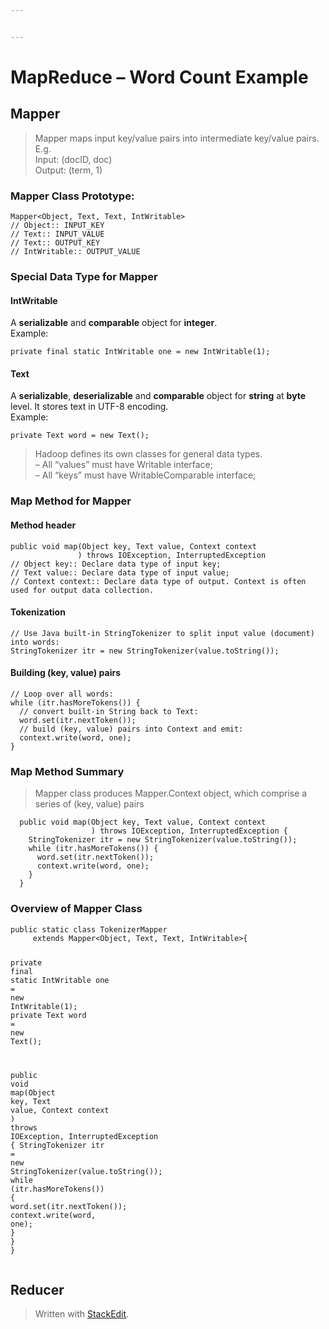 ```yaml
---


---
```


<h1 id="mapreduce----word-count-example">MapReduce – Word Count Example</h1>
<h2 id="mapper">Mapper</h2>
<blockquote>
<p>Mapper maps input key/value pairs into intermediate key/value pairs.<br>
E.g.<br>
Input: (docID, doc)<br>
Output: (term, 1)</p>
</blockquote>
<h3 id="mapper-class-prototype">Mapper Class Prototype:</h3>
<pre class=" language-java"><code class="prism  language-java">Mapper<span class="token operator">&lt;</span>Object<span class="token punctuation">,</span> Text<span class="token punctuation">,</span> Text<span class="token punctuation">,</span> IntWritable<span class="token operator">&gt;</span> 
<span class="token comment">// Object:: INPUT_KEY</span>
<span class="token comment">// Text:: INPUT_VALUE</span>
<span class="token comment">// Text:: OUTPUT_KEY</span>
<span class="token comment">// IntWritable:: OUTPUT_VALUE</span>
</code></pre>
<h3 id="special-data-type-for-mapper">Special Data Type for Mapper</h3>
<h4 id="intwritable">IntWritable</h4>
<p>A <strong>serializable</strong> and <strong>comparable</strong> object for <strong>integer</strong>.<br>
Example:</p>
<pre class=" language-java"><code class="prism  language-java"><span class="token keyword">private</span> <span class="token keyword">final</span> <span class="token keyword">static</span> IntWritable one <span class="token operator">=</span> <span class="token keyword">new</span> <span class="token class-name">IntWritable</span><span class="token punctuation">(</span><span class="token number">1</span><span class="token punctuation">)</span><span class="token punctuation">;</span>
</code></pre>
<h4 id="text">Text</h4>
<p>A <strong>serializable</strong>, <strong>deserializable</strong> and <strong>comparable</strong> object for <strong>string</strong> at <strong>byte</strong> level. It stores text in UTF-8 encoding.<br>
Example:</p>
<pre class=" language-java"><code class="prism  language-java"><span class="token keyword">private</span> Text word <span class="token operator">=</span> <span class="token keyword">new</span> <span class="token class-name">Text</span><span class="token punctuation">(</span><span class="token punctuation">)</span><span class="token punctuation">;</span>
</code></pre>
<blockquote>
<p>Hadoop defines its own classes for general data types.<br>
– All “values” must have Writable interface;<br>
– All “keys”  must have WritableComparable interface;</p>
</blockquote>
<h3 id="map-method-for-mapper">Map Method for Mapper</h3>
<h4 id="method-header">Method header</h4>
<pre class=" language-java"><code class="prism  language-java"><span class="token keyword">public</span> <span class="token keyword">void</span> <span class="token function">map</span><span class="token punctuation">(</span>Object key<span class="token punctuation">,</span> Text value<span class="token punctuation">,</span> Context context
               <span class="token punctuation">)</span> <span class="token keyword">throws</span> IOException<span class="token punctuation">,</span> InterruptedException
<span class="token comment">// Object key:: Declare data type of input key;</span>
<span class="token comment">// Text value:: Declare data type of input value;</span>
<span class="token comment">// Context context:: Declare data type of output. Context is often used for output data collection.</span>
</code></pre>
<h4 id="tokenization">Tokenization</h4>
<pre class=" language-java"><code class="prism  language-java"><span class="token comment">// Use Java built-in StringTokenizer to split input value (document) into words:</span>
StringTokenizer itr <span class="token operator">=</span> <span class="token keyword">new</span> <span class="token class-name">StringTokenizer</span><span class="token punctuation">(</span>value<span class="token punctuation">.</span><span class="token function">toString</span><span class="token punctuation">(</span><span class="token punctuation">)</span><span class="token punctuation">)</span><span class="token punctuation">;</span>
</code></pre>
<h4 id="building-key-value-pairs">Building (key, value) pairs</h4>
<pre class=" language-java"><code class="prism  language-java"><span class="token comment">// Loop over all words:</span>
<span class="token keyword">while</span> <span class="token punctuation">(</span>itr<span class="token punctuation">.</span><span class="token function">hasMoreTokens</span><span class="token punctuation">(</span><span class="token punctuation">)</span><span class="token punctuation">)</span> <span class="token punctuation">{</span>
  <span class="token comment">// convert built-in String back to Text:</span>
  word<span class="token punctuation">.</span><span class="token function">set</span><span class="token punctuation">(</span>itr<span class="token punctuation">.</span><span class="token function">nextToken</span><span class="token punctuation">(</span><span class="token punctuation">)</span><span class="token punctuation">)</span><span class="token punctuation">;</span>
  <span class="token comment">// build (key, value) pairs into Context and emit:</span>
  context<span class="token punctuation">.</span><span class="token function">write</span><span class="token punctuation">(</span>word<span class="token punctuation">,</span> one<span class="token punctuation">)</span><span class="token punctuation">;</span>
<span class="token punctuation">}</span>
</code></pre>
<h3 id="map-method-summary">Map Method Summary</h3>
<blockquote>
<p>Mapper class produces Mapper.Context object, which comprise a series of (key, value) pairs</p>
</blockquote>
<pre class=" language-java"><code class="prism  language-java">  <span class="token keyword">public</span> <span class="token keyword">void</span> <span class="token function">map</span><span class="token punctuation">(</span>Object key<span class="token punctuation">,</span> Text value<span class="token punctuation">,</span> Context context
                  <span class="token punctuation">)</span> <span class="token keyword">throws</span> IOException<span class="token punctuation">,</span> InterruptedException <span class="token punctuation">{</span>
    StringTokenizer itr <span class="token operator">=</span> <span class="token keyword">new</span> <span class="token class-name">StringTokenizer</span><span class="token punctuation">(</span>value<span class="token punctuation">.</span><span class="token function">toString</span><span class="token punctuation">(</span><span class="token punctuation">)</span><span class="token punctuation">)</span><span class="token punctuation">;</span>
    <span class="token keyword">while</span> <span class="token punctuation">(</span>itr<span class="token punctuation">.</span><span class="token function">hasMoreTokens</span><span class="token punctuation">(</span><span class="token punctuation">)</span><span class="token punctuation">)</span> <span class="token punctuation">{</span>
      word<span class="token punctuation">.</span><span class="token function">set</span><span class="token punctuation">(</span>itr<span class="token punctuation">.</span><span class="token function">nextToken</span><span class="token punctuation">(</span><span class="token punctuation">)</span><span class="token punctuation">)</span><span class="token punctuation">;</span>
      context<span class="token punctuation">.</span><span class="token function">write</span><span class="token punctuation">(</span>word<span class="token punctuation">,</span> one<span class="token punctuation">)</span><span class="token punctuation">;</span>
    <span class="token punctuation">}</span>
  <span class="token punctuation">}</span>
</code></pre>
<h3 id="overview-of-mapper-class">Overview of Mapper Class</h3>
<pre class=" language-java"><code class="prism  language-java"><span class="token keyword">public</span> <span class="token keyword">static</span> <span class="token keyword">class</span> <span class="token class-name">TokenizerMapper</span>
     <span class="token keyword">extends</span> <span class="token class-name">Mapper</span><span class="token operator">&lt;</span>Object<span class="token punctuation">,</span> Text<span class="token punctuation">,</span> Text<span class="token punctuation">,</span> IntWritable<span class="token operator">&gt;</span><span class="token punctuation">{</span>

  <span class="token keyword">private</span> <span class="token keyword">final</span> <span class="token keyword">static</span> IntWritable one <span class="token operator">=</span> <span class="token keyword">new</span> <span class="token class-name">IntWritable</span><span class="token punctuation">(</span><span class="token number">1</span><span class="token punctuation">)</span><span class="token punctuation">;</span>
  <span class="token keyword">private</span> Text word <span class="token operator">=</span> <span class="token keyword">new</span> <span class="token class-name">Text</span><span class="token punctuation">(</span><span class="token punctuation">)</span><span class="token punctuation">;</span>

  <span class="token keyword">public</span> <span class="token keyword">void</span> <span class="token function">map</span><span class="token punctuation">(</span>Object key<span class="token punctuation">,</span> Text value<span class="token punctuation">,</span> Context context
                  <span class="token punctuation">)</span> <span class="token keyword">throws</span> IOException<span class="token punctuation">,</span> InterruptedException <span class="token punctuation">{</span>
    StringTokenizer itr <span class="token operator">=</span> <span class="token keyword">new</span> <span class="token class-name">StringTokenizer</span><span class="token punctuation">(</span>value<span class="token punctuation">.</span><span class="token function">toString</span><span class="token punctuation">(</span><span class="token punctuation">)</span><span class="token punctuation">)</span><span class="token punctuation">;</span>
    <span class="token keyword">while</span> <span class="token punctuation">(</span>itr<span class="token punctuation">.</span><span class="token function">hasMoreTokens</span><span class="token punctuation">(</span><span class="token punctuation">)</span><span class="token punctuation">)</span> <span class="token punctuation">{</span>
      word<span class="token punctuation">.</span><span class="token function">set</span><span class="token punctuation">(</span>itr<span class="token punctuation">.</span><span class="token function">nextToken</span><span class="token punctuation">(</span><span class="token punctuation">)</span><span class="token punctuation">)</span><span class="token punctuation">;</span>
      context<span class="token punctuation">.</span><span class="token function">write</span><span class="token punctuation">(</span>word<span class="token punctuation">,</span> one<span class="token punctuation">)</span><span class="token punctuation">;</span>
    <span class="token punctuation">}</span>
  <span class="token punctuation">}</span>
<span class="token punctuation">}</span>
</code></pre>
<h2 id="reducer">Reducer</h2>
<blockquote></blockquote>
<blockquote>
<p>Written with <a href="https://stackedit.io/">StackEdit</a>.</p>
</blockquote>

